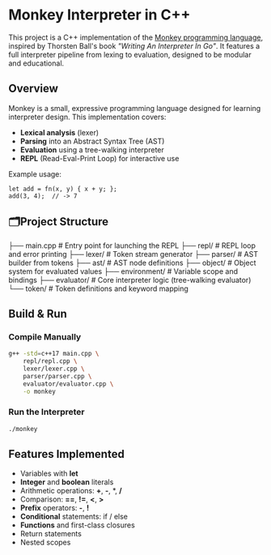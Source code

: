 # Monkey Interpreter in C++

This project is a C++ implementation of the [Monkey programming language](https://interpreterbook.com/), inspired by Thorsten Ball's book *"Writing An Interpreter In Go"*. It features a full interpreter pipeline from lexing to evaluation, designed to be modular and educational.

## Overview

Monkey is a small, expressive programming language designed for learning interpreter design. This implementation covers:

- **Lexical analysis** (lexer)
- **Parsing** into an Abstract Syntax Tree (AST)
- **Evaluation** using a tree-walking interpreter
- **REPL** (Read-Eval-Print Loop) for interactive use

Example usage:
```monkey
let add = fn(x, y) { x + y; };
add(3, 4);  // -> 7
```

## 🗂Project Structure

├── main.cpp               # Entry point for launching the REPL
├── repl/                  # REPL loop and error printing
├── lexer/                 # Token stream generator
├── parser/                # AST builder from tokens
├── ast/                   # AST node definitions
├── object/                # Object system for evaluated values
├── environment/           # Variable scope and bindings
├── evaluator/             # Core interpreter logic (tree-walking evaluator)
└── token/                 # Token definitions and keyword mapping

## Build & Run

### Compile Manually

```bash
g++ -std=c++17 main.cpp \
    repl/repl.cpp \
    lexer/lexer.cpp \
    parser/parser.cpp \
    evaluator/evaluator.cpp \
    -o monkey
```

### Run the Interpreter

```bash
./monkey
```

## Features Implemented

- Variables with **let**
- **Integer** and **boolean** literals
- Arithmetic operations: **+**, **-**, *, **/**
- Comparison: **==**, **!=**, **<**, **>**
- **Prefix** operators: **-**, **!**
- **Conditional** statements: if / else
- **Functions** and first-class closures
- Return statements
- Nested scopes

